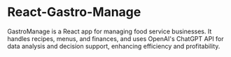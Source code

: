 # React-Gastro-Manage
GastroManage is a React app for managing food service businesses. It handles recipes, menus, and finances, and uses OpenAI's ChatGPT API for data analysis and decision support, enhancing efficiency and profitability.
